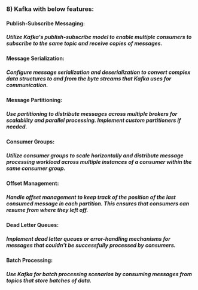 ### 8) Kafka with below features:
#### Publish-Subscribe Messaging:
#####      Utilize Kafka's publish-subscribe model to enable multiple consumers to subscribe to the same topic and receive copies of messages.
#### Message Serialization:
#####      Configure message serialization and deserialization to convert complex data structures to and from the byte streams that Kafka uses for communication.
#### Message Partitioning:
#####      Use partitioning to distribute messages across multiple brokers for scalability and parallel processing. Implement custom partitioners if needed.
#### Consumer Groups:
#####      Utilize consumer groups to scale horizontally and distribute message processing workload across multiple instances of a consumer within the same consumer group.
#### Offset Management:
#####      Handle offset management to keep track of the position of the last consumed message in each partition. This ensures that consumers can resume from where they left off.
#### Dead Letter Queues:
#####      Implement dead letter queues or error-handling mechanisms for messages that couldn't be successfully processed by consumers.
#### Batch Processing:
#####      Use Kafka for batch processing scenarios by consuming messages from topics that store batches of data.
